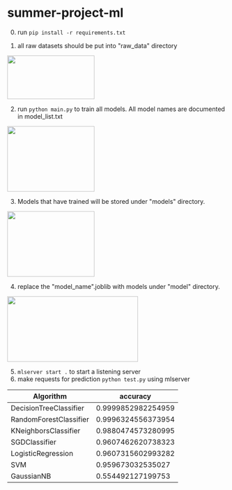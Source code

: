 # summer-project-ml

0. run ```pip install -r requirements.txt```



1. all raw datasets should be put into "raw_data" directory

<img src="https://user-images.githubusercontent.com/45914103/153745493-497b32b7-f7cb-420c-9533-b079b88519dc.png" width="200" height="100">

2. run ```python main.py``` to train all models. All model names are documented in model_list.txt

<img src="https://user-images.githubusercontent.com/45914103/153745798-aa0d7470-d2ca-44b5-8ea1-e7fd5c6570f6.png" width="200" height="150">

3. Models that have trained will be stored under "models" directory.

<img src="https://user-images.githubusercontent.com/45914103/153745553-1b3da0a4-b5be-4f7d-90e4-306f50286431.png" width="200" height="150">

4. replace the "model_name".joblib with models under "model" directory.

<img src="https://user-images.githubusercontent.com/45914103/154376956-cc07d5f1-8c84-49f6-a13c-d6005e927159.png" width="300" height="150">


5. ```mlserver start .``` to start a listening server
6. make requests for prediction ```python test.py``` using mlserver


| Algorithm | accuracy |
| ----------- | ----------- |
| DecisionTreeClassifier | 0.9999852982254959 |
| RandomForestClassifier | 0.9996324556373954 |
| KNeighborsClassifier | 0.9880474573280995 |
| SGDClassifier | 0.9607462620738323 |
| LogisticRegression | 0.9607315602993282 |
| SVM | 0.959673032535027 |
| GaussianNB | 0.554492127199753 |
